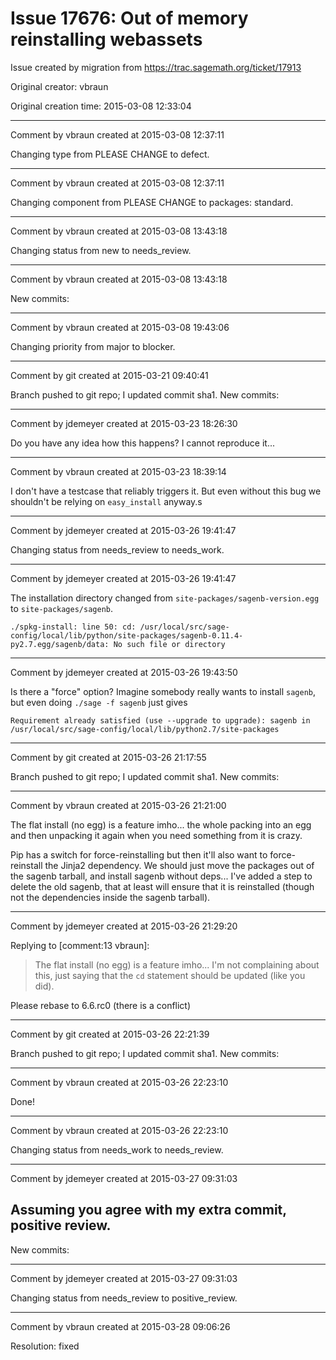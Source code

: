 # Issue 17676: Out of memory reinstalling webassets

Issue created by migration from https://trac.sagemath.org/ticket/17913

Original creator: vbraun

Original creation time: 2015-03-08 12:33:04




---

Comment by vbraun created at 2015-03-08 12:37:11

Changing type from PLEASE CHANGE to defect.


---

Comment by vbraun created at 2015-03-08 12:37:11

Changing component from PLEASE CHANGE to packages: standard.


---

Comment by vbraun created at 2015-03-08 13:43:18

Changing status from new to needs_review.


---

Comment by vbraun created at 2015-03-08 13:43:18

New commits:


---

Comment by vbraun created at 2015-03-08 19:43:06

Changing priority from major to blocker.


---

Comment by git created at 2015-03-21 09:40:41

Branch pushed to git repo; I updated commit sha1. New commits:


---

Comment by jdemeyer created at 2015-03-23 18:26:30

Do you have any idea how this happens? I cannot reproduce it...


---

Comment by vbraun created at 2015-03-23 18:39:14

I don't have a testcase that reliably triggers it. But even without this bug we shouldn't be relying on `easy_install` anyway.s


---

Comment by jdemeyer created at 2015-03-26 19:41:47

Changing status from needs_review to needs_work.


---

Comment by jdemeyer created at 2015-03-26 19:41:47

The installation directory changed from `site-packages/sagenb-version.egg` to `site-packages/sagenb`.


```
./spkg-install: line 50: cd: /usr/local/src/sage-config/local/lib/python/site-packages/sagenb-0.11.4-py2.7.egg/sagenb/data: No such file or directory
```



---

Comment by jdemeyer created at 2015-03-26 19:43:50

Is there a "force" option? Imagine somebody really wants to install `sagenb`, but even doing `./sage -f sagenb` just gives

```
Requirement already satisfied (use --upgrade to upgrade): sagenb in /usr/local/src/sage-config/local/lib/python2.7/site-packages
```



---

Comment by git created at 2015-03-26 21:17:55

Branch pushed to git repo; I updated commit sha1. New commits:


---

Comment by vbraun created at 2015-03-26 21:21:00

The flat install (no egg) is a feature imho... the whole packing into an egg and then unpacking it again when you need something from it is crazy.

Pip has a switch for force-reinstalling but then it'll also want to force-reinstall the Jinja2 dependency. We should just move the packages out of the sagenb tarball, and install sagenb without deps... I've added a step to delete the old sagenb, that at least will ensure that it is reinstalled (though not the dependencies inside the sagenb tarball).


---

Comment by jdemeyer created at 2015-03-26 21:29:20

Replying to [comment:13 vbraun]:
> The flat install (no egg) is a feature imho...
I'm not complaining about this, just saying that the `cd` statement should be updated (like you did).

Please rebase to 6.6.rc0 (there is a conflict)


---

Comment by git created at 2015-03-26 22:21:39

Branch pushed to git repo; I updated commit sha1. New commits:


---

Comment by vbraun created at 2015-03-26 22:23:10

Done!


---

Comment by vbraun created at 2015-03-26 22:23:10

Changing status from needs_work to needs_review.


---

Comment by jdemeyer created at 2015-03-27 09:31:03

Assuming you agree with my extra commit, positive review.
----
New commits:


---

Comment by jdemeyer created at 2015-03-27 09:31:03

Changing status from needs_review to positive_review.


---

Comment by vbraun created at 2015-03-28 09:06:26

Resolution: fixed
